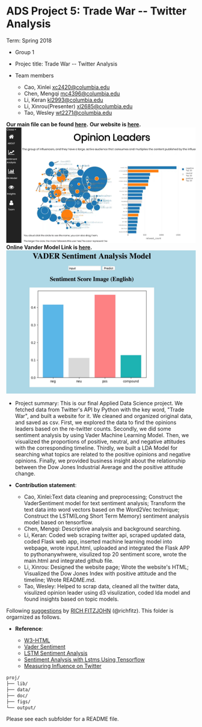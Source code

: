 # ADS Project 5: Trade War -- Twitter Analysis

Term: Spring 2018

+ Group 1
+ Projec title: Trade War -- Twitter Analysis
+ Team members

	+ Cao, Xinlei xc2420@columbia.edu
	+ Chen, Mengqi mc4396@columbia.edu
	+ Li, Keran kl2993@columbia.edu
	+ Li, Xinrou(Presenter) xl2685@columbia.edu
	+ Tao, Wesley wt2271@columbia.edu
	
**Our main file can be found [here](doc/main.html).**
**Our website is [here](http://keran.pythonanywhere.com).**
![Web Page](figs/webpage1.jpg)
**Online Vander Model Link is [here](http://keran.pythonanywhere.com/input).**
![Vander Model](figs/model.jpg)

+ Project summary: This is our final Applied Data Science project. We fetched data from Twitter's API by Python with the key word, "Trade War", and built a website for it. We cleaned and organized original data, and saved as csv. First, we explored the data to find the opinions leaders based on the re-twitter counts. Secondly, we did some sentiment analysis by using Vader Machine Learning Model. Then, we visualized the proportions of positive, neutral, and negative attitudes with the corresponding timeline. Thirdly, we built a LDA Model for searching what topics are related to the positive opinions and negative opinions. Finally, we provided business insight about the relationship between the Dow Jones Industrial Average and the positive attitude change.
	
+ **Contribution statement**: 
    + Cao, Xinlei:Text data cleaning and preprocessing; Construct the VaderSentiment model for text sentiment analysis; Transform the text data into word vectors based on the Word2Vec technique; Construct the LSTM(Long Short Term Memory) sentiment analysis model based on tensorflow.
    + Chen, Mengqi: Descriptive analysis and background searching.
    + Li, Keran: Coded web scraping twitter api, scraped updated data, coded Flask web app, inserted machine learning model into webpage, wrote input.html, uploaded and integrated the Flask APP to pythonanywhwere, visulized top 20 sentiment score, wrote the main.html and integrated github file.
    + Li, Xinrou: Designed the website page; Wrote the website's HTML; Visualized the Dow Jones Index with positive attitude and the timeline; Wrote README.md.
    + Tao, Wesley: Helped to scrap data, cleaned all the twitter data, visulized opinion leader using d3 visulization, coded lda model and found insights based on topic models.

Following [suggestions](http://nicercode.github.io/blog/2013-04-05-projects/) by [RICH FITZJOHN](http://nicercode.github.io/about/#Team) (@richfitz). This folder is orgarnized as follows.

+ **Reference**: 

	+ [W3-HTML](https://www.w3schools.com/html/default.asp)
	+ [Vader Sentiment](https://github.com/cjhutto/vaderSentiment)
	+ [LSTM Sentiment Analysis](https://github.com/adeshpande3/LSTM-Sentiment-Analysis)
	+ [Sentiment Analysis with Lstms Using Tensorflow]( https://www.oreilly.com/learning/perform-sentiment-analysis-with-lstms-using-tensorflow)
	+ [Measuring Influence on Twitter](http://www.l2f.inesc-id.pt/~fmmb/wiki/uploads/Work/misnis.ref07.pdf)
```
proj/
├── lib/
├── data/
├── doc/
├── figs/
└── output/
```

Please see each subfolder for a README file.
